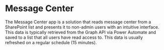 # Message Center
The Message Center app is a solution that reads message center from a SharePoint list and presents it to non-admin users with an intuitive interface. This data is typically retrieved from the Graph API via Power Automate and saved to a list that all users have read access to. This data is usually refreshed on a regular schedule (15 minutes).
